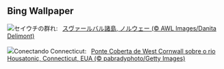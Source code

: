 ## Bing Wallpaper
![](https://www.bing.com/th?id=OHR.WalrusNorway_JA-JP3040663299_UHD.jpg&w=1000)セイウチの群れ:&nbsp;&ensp;[スヴァールバル諸島, ノルウェー (© AWL Images/Danita Delimont)](https://www.bing.com/th?id=OHR.WalrusNorway_JA-JP3040663299_UHD.jpg)
<br><br/>
![](https://www.bing.com/th?id=OHR.ConnecticutBridge_PT-BR4352188943_UHD.jpg&w=1000)Conectando Connecticut:&nbsp;&ensp;[Ponte Coberta de West Cornwall sobre o rio Housatonic, Connecticut, EUA (© pabradyphoto/Getty Images)](https://www.bing.com/th?id=OHR.ConnecticutBridge_PT-BR4352188943_UHD.jpg)
<br><br/>
